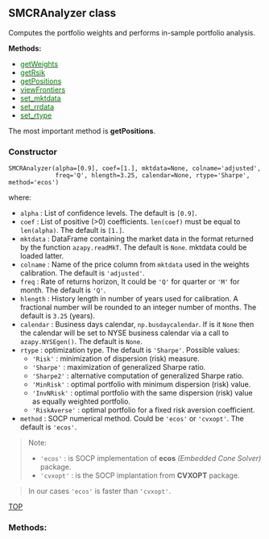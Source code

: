 
## SMCRAnalyzer class

Computes the portfolio weights and performs in-sample portfolio analysis.

**Methods:**

* [<span style="color:green">getWeights</span>](#getWeights)
* [<span style="color:green">getRsik</span>](#getRisk)
* [<span style="color:green">getPositions</span>](#getPositions)
* [<span style="color:green">viewFrontiers</span>](#viewFrontiers)
* [<span style="color:green">set_mktdata</span>](#set_mktdata)
* [<span style="color:green">set_rrdata</span>](#set_rrdate)
* [<span style="color:green">set_rtype</span>](#set_rtype)

The most important method is **getPositions**.

### Constructor

```
SMCRAnalyzer(alpha=[0.9], coef=[1.], mktdata=None, colname='adjusted',
             freq='Q', hlength=3.25, calendar=None, rtype='Sharpe', method='ecos')
```
where:
* `alpha` : List of confidence levels. The default is `[0.9]`.
* `coef` : List of positive (>0) coefficients. `len(coef)` must be equal to
`len(alpha)`. The default is `[1.]`.
* `mktdata` : DataFrame containing the market data in the format returned by
the function `azapy.readMkT`. The default is `None`. mktdata could be loaded
latter.
* `colname` : Name of the price column from `mktdata` used in the weights
calibration. The default is `'adjusted'`.
* `freq` : Rate of returns horizon, It could be `'Q'` for quarter or `'M'`
for month. The default is `'Q'`.
* `hlength` : History length in number of years used for calibration.
A fractional number will be rounded to an integer number of months.
The default is `3.25` (years).
* `calendar` :  Business days calendar, `np.busdaycalendar`. If is it `None`
then the calendar will be set to NYSE business calendar via a call
to `azapy.NYSEgen()`. The default is `None`.
* `rtype` : optimization type. The default is `'Sharpe'`.
Possible values:
    - `'Risk'` : minimization of dispersion (risk) measure.
    - `'Sharpe'` : maximization of generalized Sharpe ratio.
    - `'Sharpe2'` : alternative computation of generalized Sharpe ratio.
    - `'MinRisk'` : optimal portfolio with minimum dispersion (risk) value.
    - `'InvNRisk'` : optimal portfolio with the same dispersion (risk) value
		as equally weighted portfolio.
    - `'RiskAverse'` : optimal portfolio for a fixed risk aversion
		coefficient.
* `method` : SOCP numerical method. Could be ``'ecos'`` or ``'cvxopt'``.
The default is `'ecos'`.

> Note:
>	* ``'ecos'`` : is SOCP implementation of **ecos** *(Embedded Cone Solver)*
package.
> * ``'cvxopt'`` : is the SOCP implantation from **CVXOPT** package.

> In our cases `'ecos'` is faster than `'cvxopt'`.

[TOP](#TOP)

### Methods:
